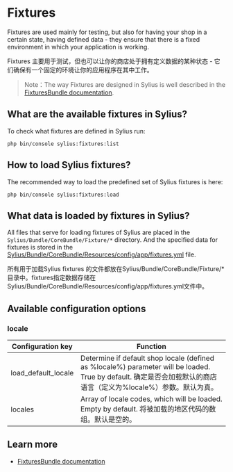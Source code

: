 # Fixtures

Fixtures are used mainly for testing, but also for having your shop in a certain state, having defined data - they ensure that there is a fixed environment in which your application is working.

Fixtures 主要用于测试，但也可以让你的商店处于拥有定义数据的某种状态 - 它们确保有一个固定的环境让你的应用程序在其中工作。

> Note：The way Fixtures are designed in Sylius is well described in the [FixturesBundle documentation](https://github.com/Sylius/SyliusFixturesBundle/blob/master/docs/index.md).



## What are the available fixtures in Sylius?

To check what fixtures are defined in Sylius run:

```
php bin/console sylius:fixtures:list
```



## How to load Sylius fixtures?

The recommended way to load the predefined set of Sylius fixtures is here:

```
php bin/console sylius:fixtures:load
```



## What data is loaded by fixtures in Sylius?

All files that serve for loading fixtures of Sylius are placed in the `Sylius/Bundle/CoreBundle/Fixture/*` directory. And the specified data for fixtures is stored in the [Sylius/Bundle/CoreBundle/Resources/config/app/fixtures.yml](https://github.com/Sylius/Sylius/blob/master/src/Sylius/Bundle/CoreBundle/Resources/config/app/fixtures.yml) file.

所有用于加载Sylius fixtures 的文件都放在Sylius/Bundle/CoreBundle/Fixture/*目录中。fixtures指定数据存储在Sylius/Bundle/CoreBundle/Resources/config/app/fixtures.yml文件中。





## Available configuration options

### locale

| Configuration key   | Function                                                     |
| ------------------- | ------------------------------------------------------------ |
| load_default_locale | Determine if default shop locale (defined as %locale%) parameter will be loaded. True by default. 确定是否会加载默认的商店语言（定义为%locale%）参数。默认为真。 |
| locales             | Array of locale codes, which will be loaded. Empty by default. 将被加载的地区代码的数组。默认是空的。 |

## Learn more

- [FixturesBundle documentation](https://github.com/Sylius/SyliusFixturesBundle/blob/master/docs/index.md)